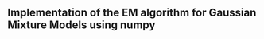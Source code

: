 Implementation of the EM algorithm for Gaussian Mixture Models using numpy
--------------------------------------------------------------------------
